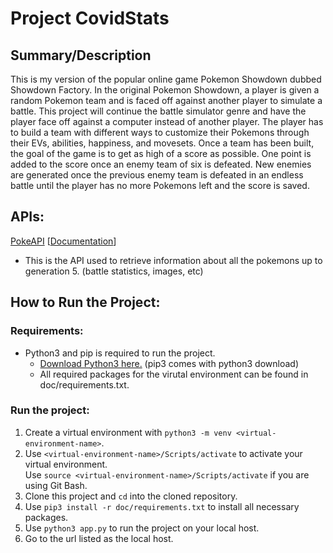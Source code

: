 # Project CovidStats

## Summary/Description
This is my version of the popular online game Pokemon Showdown dubbed Showdown Factory. In the original Pokemon Showdown, a player is given a random Pokemon team and is faced off against another player to simulate a battle. This project will continue the battle simulator genre and have the player face off against a computer instead of another player. The player has to build a team with different ways to customize their Pokemons through their EVs, abilities, happiness, and movesets. Once a team has been built, the goal of the game is to get as high of a score as possible. One point is added to the score once an enemy team of six is defeated. New enemies are generated once the previous enemy team is defeated in an endless battle until the player has no more Pokemons left and the score is saved.

## APIs:
[PokeAPI](https://pokeapi.co/api/v2/pokemon/1/) [[Documentation](https://pokeapi.co/docs/v2)]
- This is the API used to retrieve information about all the pokemons up to generation 5. (battle statistics, images, etc)

## How to Run the Project:  

### Requirements:
- Python3 and pip is required to run the project.  
  - [Download Python3 here.](https://www.python.org/downloads/) (pip3 comes with python3 download)  
  - All required packages for the virutal environment can be found in doc/requirements.txt.

### Run the project:
1. Create a virtual environment with `python3 -m venv <virtual-environment-name>`.
2. Use `<virtual-environment-name>/Scripts/activate` to activate your virtual environment.<br>Use `source <virtual-environment-name>/Scripts/activate` if you are using Git Bash.
4. Clone this project and `cd` into the cloned repository.
5. Use `pip3 install -r doc/requirements.txt` to install all necessary packages.
6. Use `python3 app.py` to run the project on your local host.
7. Go to the url listed as the local host.  
